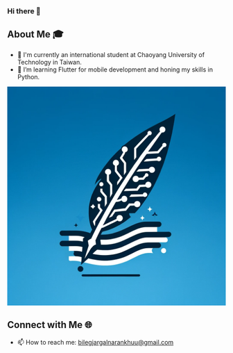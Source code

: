 ### Hi there 👋

## About Me 🎓
- 🏫 I'm currently an international student at Chaoyang University of Technology in Taiwan.
- 🌱 I’m learning Flutter for mobile development and honing my skills in Python.

![InterTale Innovation Logo](./InterTale_Innovation_Logo.png)

## Connect with Me 🌐
- 📫 How to reach me: [bilegjargalnarankhuu@gmail.com](mailto:bilegjargalnarankhuu@gmail.com)
